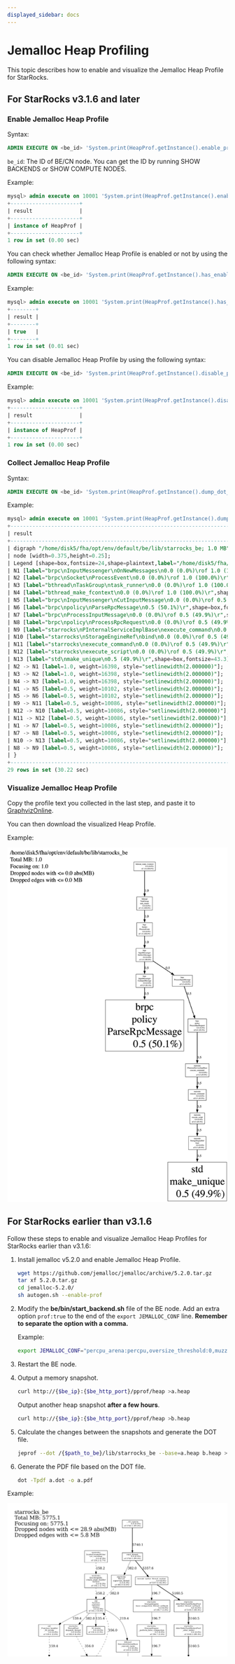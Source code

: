 ```yaml
---
displayed_sidebar: docs
---
```


# Jemalloc Heap Profiling

This topic describes how to enable and visualize the Jemalloc Heap Profile for StarRocks.

## For StarRocks v3.1.6 and later

### Enable Jemalloc Heap Profile

Syntax:

```SQL
ADMIN EXECUTE ON <be_id> 'System.print(HeapProf.getInstance().enable_prof())'
```

`be_id`: The ID of BE/CN node. You can get the ID by running SHOW BACKENDS or SHOW COMPUTE NODES.

Example:

```SQL
mysql> admin execute on 10001 'System.print(HeapProf.getInstance().enable_prof())';
+----------------------+
| result               |
+----------------------+
| instance of HeapProf |
+----------------------+
1 row in set (0.00 sec)
```

You can check whether Jemalloc Heap Profile is enabled or not by using the following syntax:

```SQL
ADMIN EXECUTE ON <be_id> 'System.print(HeapProf.getInstance().has_enable())'
```

Example:

```SQL
mysql> admin execute on 10001 'System.print(HeapProf.getInstance().has_enable())';
+--------+
| result |
+--------+
| true   |
+--------+
1 row in set (0.01 sec)
```

You can disable Jemalloc Heap Profile by using the following syntax:

```SQL
ADMIN EXECUTE ON <be_id> 'System.print(HeapProf.getInstance().disable_prof())'
```

Example:

```SQL
mysql> admin execute on 10001 'System.print(HeapProf.getInstance().disable_prof())';
+----------------------+
| result               |
+----------------------+
| instance of HeapProf |
+----------------------+
1 row in set (0.00 sec)
```

### Collect Jemalloc Heap Profile

Syntax:

```SQL
ADMIN EXECUTE ON <be_id> 'System.print(HeapProf.getInstance().dump_dot_snapshot())'
```

Example:

```SQL
mysql> admin execute on 10001 'System.print(HeapProf.getInstance().dump_dot_snapshot())';
+-----------------------------------------------------------------------------------------------------------------------------------------------------------------------------------------------------------------+
| result                                                                                                                                                                                                          |
+-----------------------------------------------------------------------------------------------------------------------------------------------------------------------------------------------------------------+
| digraph "/home/disk5/fha/opt/env/default/be/lib/starrocks_be; 1.0 MB" {                                                                                                                                         |
| node [width=0.375,height=0.25];                                                                                                                                                                                 |
| Legend [shape=box,fontsize=24,shape=plaintext,label="/home/disk5/fha/opt/env/default/be/lib/starrocks_be\lTotal MB: 1.0\lFocusing on: 1.0\lDropped nodes with <= 0.0 abs(MB)\lDropped edges with <= 0.0 MB\l"]; |
| N1 [label="brpc\nInputMessenger\nOnNewMessages\n0.0 (0.0%)\rof 1.0 (100.0%)\r",shape=box,fontsize=8.0];                                                                                                         |
| N2 [label="brpc\nSocket\nProcessEvent\n0.0 (0.0%)\rof 1.0 (100.0%)\r",shape=box,fontsize=8.0];                                                                                                                  |
| N3 [label="bthread\nTaskGroup\ntask_runner\n0.0 (0.0%)\rof 1.0 (100.0%)\r",shape=box,fontsize=8.0];                                                                                                             |
| N4 [label="bthread_make_fcontext\n0.0 (0.0%)\rof 1.0 (100.0%)\r",shape=box,fontsize=8.0];                                                                                                                       |
| N5 [label="brpc\nInputMessenger\nCutInputMessage\n0.0 (0.0%)\rof 0.5 (50.1%)\r",shape=box,fontsize=8.0];                                                                                                        |
| N6 [label="brpc\npolicy\nParseRpcMessage\n0.5 (50.1%)\r",shape=box,fontsize=43.4];                                                                                                                              |
| N7 [label="brpc\nProcessInputMessage\n0.0 (0.0%)\rof 0.5 (49.9%)\r",shape=box,fontsize=8.0];                                                                                                                    |
| N8 [label="brpc\npolicy\nProcessRpcRequest\n0.0 (0.0%)\rof 0.5 (49.9%)\r",shape=box,fontsize=8.0];                                                                                                              |
| N9 [label="starrocks\nPInternalServiceImplBase\nexecute_command\n0.0 (0.0%)\rof 0.5 (49.9%)\r",shape=box,fontsize=8.0];                                                                                         |
| N10 [label="starrocks\nStorageEngineRef\nbind\n0.0 (0.0%)\rof 0.5 (49.9%)\r",shape=box,fontsize=8.0];                                                                                                           |
| N11 [label="starrocks\nexecute_command\n0.0 (0.0%)\rof 0.5 (49.9%)\r",shape=box,fontsize=8.0];                                                                                                                  |
| N12 [label="starrocks\nexecute_script\n0.0 (0.0%)\rof 0.5 (49.9%)\r",shape=box,fontsize=8.0];                                                                                                                   |
| N13 [label="std\nmake_unique\n0.5 (49.9%)\r",shape=box,fontsize=43.3];                                                                                                                                          |
| N2 -> N1 [label=1.0, weight=16398, style="setlinewidth(2.000000)"];                                                                                                                                             |
| N3 -> N2 [label=1.0, weight=16398, style="setlinewidth(2.000000)"];                                                                                                                                             |
| N4 -> N3 [label=1.0, weight=16398, style="setlinewidth(2.000000)"];                                                                                                                                             |
| N1 -> N5 [label=0.5, weight=10102, style="setlinewidth(2.000000)"];                                                                                                                                             |
| N5 -> N6 [label=0.5, weight=10102, style="setlinewidth(2.000000)"];                                                                                                                                             |
| N9 -> N11 [label=0.5, weight=10086, style="setlinewidth(2.000000)"];                                                                                                                                            |
| N12 -> N10 [label=0.5, weight=10086, style="setlinewidth(2.000000)"];                                                                                                                                           |
| N11 -> N12 [label=0.5, weight=10086, style="setlinewidth(2.000000)"];                                                                                                                                           |
| N1 -> N7 [label=0.5, weight=10086, style="setlinewidth(2.000000)"];                                                                                                                                             |
| N7 -> N8 [label=0.5, weight=10086, style="setlinewidth(2.000000)"];                                                                                                                                             |
| N10 -> N13 [label=0.5, weight=10086, style="setlinewidth(2.000000)"];                                                                                                                                           |
| N8 -> N9 [label=0.5, weight=10086, style="setlinewidth(2.000000)"];                                                                                                                                             |
| }                                                                                                                                                                                                               |
+-----------------------------------------------------------------------------------------------------------------------------------------------------------------------------------------------------------------+
29 rows in set (30.22 sec)
```

### Visualize Jemalloc Heap Profile

Copy the profile text you collected in the last step, and paste it to [GraphvizOnline](https://dreampuf.github.io/GraphvizOnline/).

You can then download the visualized Heap Profile.

Example:

![Example - Visualized Heap Profile - New](../_assets/visualized_heap_profile-new.png)

## For StarRocks earlier than v3.1.6

Follow these steps to enable and visualize Jemalloc Heap Profiles for StarRocks earlier than v3.1.6:

1. Install jemalloc v5.2.0 and enable Jemalloc Heap Profile.

   ```Bash
   wget https://github.com/jemalloc/jemalloc/archive/5.2.0.tar.gz
   tar xf 5.2.0.tar.gz
   cd jemalloc-5.2.0/
   sh autogen.sh --enable-prof
   ```

2. Modify the **be/bin/start_backend.sh** file of the BE node. Add an extra option `prof:true` to the end of the `export JEMALLOC_CONF` line. **Remember to separate the option with a comma.**

   Example:

   ```Bash
   export JEMALLOC_CONF="percpu_arena:percpu,oversize_threshold:0,muzzy_decay_ms:5000,dirty_decay_ms:5000,metadata_thp:auto,background_thread:true,prof:true"
   ```

3. Restart the BE node.

4. Output a memory snapshot.

   ```Bash
   curl http://{$be_ip}:{$be_http_port}/pprof/heap >a.heap
   ```

   Output another heap snapshot **after a few hours**.

   ```Bash
   curl http://{$be_ip}:{$be_http_port}/pprof/heap >b.heap
   ```

5. Calculate the changes between the snapshots and generate the DOT file.

   ```Bash
   jeprof --dot /{$path_to_be}/lib/starrocks_be --base=a.heap b.heap >a.dot
   ```

6. Generate the PDF file based on the DOT file.

   ```Bash
   dot -Tpdf a.dot -o a.pdf
   ```

Example:

![Example - Visualized Heap Profile - Old](../_assets/visualized_heap_profile-old.png)
